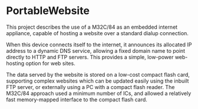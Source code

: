 # PortableWebsite

This project describes the use of a M32C/84 as an embedded internet appliance, capable of hosting a website over a standard dialup connection. 

When this device connects itself to the internet, it announces its allocated IP address to a dynamic DNS service, 
allowing a fixed domain name to point directly to HTTP and FTP servers. 
This provides a simple, low-power web-hosting option for web sites. 

The data served by the website is stored on a low-cost compact flash card, 
supporting complex websites which can be updated easily using the inbuilt FTP server, 
or externally using a PC with a compact flash reader. The M32C/84 approach used a minimum number of ICs, 
and allowed a relatively fast memory-mapped interface to the compact flash card.
